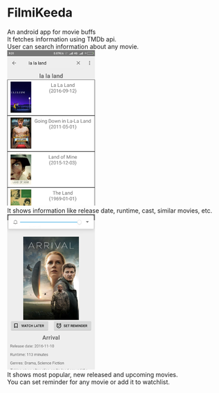 # FilmiKeeda
An android app for movie buffs
</br>It fetches information using TMDb api.
</br>User can search information about any movie.
</br>![Alt Text](https://github.com/forceawakened/FilmiKeeda/raw/master/Screenshot_2017-03-26-09-31-37-448_com.forceawakened.www.filmikeeda2.png)
</br>It shows information like release date, runtime, cast, similar movies, etc.
</br>![Alt Text](https://github.com/forceawakened/FilmiKeeda/raw/master/Screenshot_2017-03-26-09-32-02-785_com.forceawakened.www.filmikeeda2.png)
</br>It shows most popular, new released and upcoming movies.
</br>You can set reminder for any movie or add it to watchlist.
